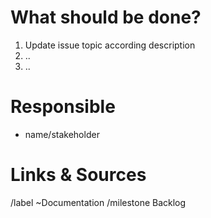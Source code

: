 # What should be done?

1. Update issue topic according description
2. ..
3. ..

# Responsible

* name/stakeholder

# Links & Sources


/label ~Documentation
/milestone Backlog
